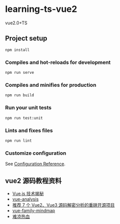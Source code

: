 # learning-ts-vue2

vue2.0+TS

## Project setup
```
npm install
```

### Compiles and hot-reloads for development
```
npm run serve
```

### Compiles and minifies for production
```
npm run build
```

### Run your unit tests
```
npm run test:unit
```

### Lints and fixes files
```
npm run lint
```

### Customize configuration
See [Configuration Reference](https://cli.vuejs.org/config/).



## vue2 源码教程资料



* [Vue.js 技术揭秘](https://ustbhuangyi.github.io/vue-analysis/v2/prepare/)
* [vue-analysis](https://github.com/ustbhuangyi/vue-analysis)
* [推荐 7 个 Vue2、Vue3 源码解密分析的重磅开源项目](https://juejin.cn/post/6942492146725290020)
* [vue-family-mindmap](https://github.com/biaochenxuying/vue-family-mindmap)
* [难凉热血](https://nlrx-wjc.github.io/Blog/learn-vue-source-code/instanceMethods/data.html)













